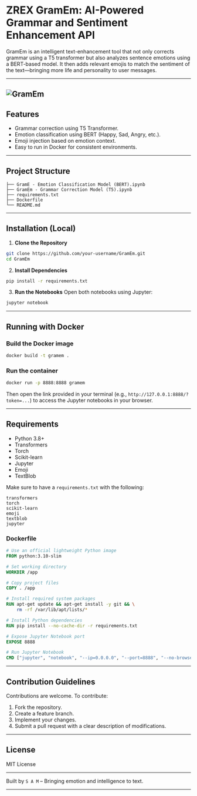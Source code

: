# ZREX GramEm: AI-Powered Grammar and Sentiment Enhancement API

GramEm is an intelligent text-enhancement tool that not only corrects grammar using a T5 transformer but also analyzes sentence emotions using a BERT-based model. It then adds relevant emojis to match the sentiment of the text—bringing more life and personality to user messages.

---
![GramEm](https://github.com/user-attachments/assets/881aab86-5379-424b-8d26-57bea44cad04)
---
## Features

- Grammar correction using T5 Transformer.
- Emotion classification using BERT (Happy, Sad, Angry, etc.).
- Emoji injection based on emotion context.
- Easy to run in Docker for consistent environments.

---

## Project Structure

```
├── GramE - Emotion Classification Model (BERT).ipynb
├── GramEm - Grammar Correction Model (T5).ipynb
├── requirements.txt
├── Dockerfile
└── README.md
```

---

## Installation (Local)

1. **Clone the Repository**
```bash
git clone https://github.com/your-username/GramEm.git
cd GramEm
```

2. **Install Dependencies**
```bash
pip install -r requirements.txt
```

3. **Run the Notebooks**
Open both notebooks using Jupyter:
```bash
jupyter notebook
```

---

## Running with Docker

### Build the Docker image
```bash
docker build -t gramem .
```

### Run the container
```bash
docker run -p 8888:8888 gramem
```

Then open the link provided in your terminal (e.g., `http://127.0.0.1:8888/?token=...`) to access the Jupyter notebooks in your browser.

---

## Requirements

- Python 3.8+
- Transformers
- Torch
- Scikit-learn
- Jupyter
- Emoji
- TextBlob

Make sure to have a `requirements.txt` with the following:

```
transformers
torch
scikit-learn
emoji
textblob
jupyter
```

### Dockerfile

```dockerfile
# Use an official lightweight Python image
FROM python:3.10-slim

# Set working directory
WORKDIR /app

# Copy project files
COPY . /app

# Install required system packages
RUN apt-get update && apt-get install -y git && \
    rm -rf /var/lib/apt/lists/*

# Install Python dependencies
RUN pip install --no-cache-dir -r requirements.txt

# Expose Jupyter Notebook port
EXPOSE 8888

# Run Jupyter Notebook
CMD ["jupyter", "notebook", "--ip=0.0.0.0", "--port=8888", "--no-browser", "--allow-root"]
```

---

## **Contribution Guidelines**  
Contributions are welcome. To contribute:  
1. Fork the repository.  
2. Create a feature branch.  
3. Implement your changes.  
4. Submit a pull request with a clear description of modifications.  

---

## License

MIT License

---

Built by `S A M` – Bringing emotion and intelligence to text.

---
